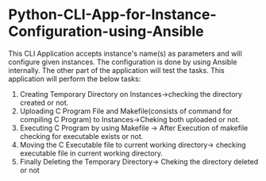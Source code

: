 # Python-CLI-App-for-Instance-Configuration-using-Ansible

This CLI Application accepts instance's name(s) as parameters and will configure given instances. The configuration is done by using
Ansible internally. The other part of the application will test the tasks.
This application will perform the below tasks:
1. Creating Temporary Directory on Instances->checking the directory created or not.
2. Uploading C Program File and Makefile(consists of command for compiling C Program) to Instances->Cheking both uploaded or not.
3. Executing C Program by using Makefile -> After Execution of makefile checking for executable exists or not.
4. Moving the C Executable file to current working directory-> checking executable file in current working directory.
5. Finally Deleting the Temporary Directory-> Cheking the directory deleted or not
